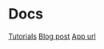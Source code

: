 # Docs

[Tutorials](https://www.youtube.com/watch?v=QkDYn6b09I4)
[Blog post](https://reetesh.in/blog/zsa-server-action-in-next.js-apps)
[App url](https://zsa-form-action.vercel.app/)
